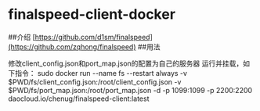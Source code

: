 # finalspeed-client-docker

##介绍
[https://github.com/d1sm/finalspeed](https://github.com/zqhong/finalspeed)
##用法

修改client_config.json和port_map.json的配置为自己的服务器
运行并挂载，如下指令：
sudo docker run --name fs --restart always -v $PWD/fs/client_config.json:/root/client_config.json -v $PWD/fs/port_map.json:/root/port_map.json -d -p 1099:1099 -p 2200:2200 daocloud.io/chenug/finalspeed-client:latest

